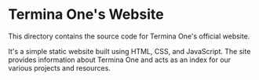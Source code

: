 # Termina One's Website

This directory contains the source code for Termina One's official website.

It's a simple static website built using HTML, CSS, and JavaScript. The site provides information about Termina One and acts as an index for our various projects and resources.
